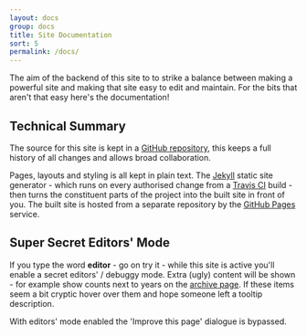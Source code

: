 ```yaml
---
layout: docs
group: docs
title: Site Documentation
sort: 5
permalink: /docs/
---
```


The aim of the backend of this site to to strike a balance between making a powerful site and making that site easy to edit and maintain. For the bits that aren't that easy here's the documentation!

## Technical Summary

The source for this site is kept in a [GitHub repository](https://github.com/newtheatre/history-project), this keeps a full history of all changes and allows broad collaboration.

Pages, layouts and styling is all kept in plain text. The [Jekyll](http://jekyllrb.com) static site generator - which runs on every authorised change from a [Travis CI](https://travis-ci.org/newtheatre/history-project) build - then turns the constituent parts of the project into the built site in front of you. The built site is hosted from a separate repository by the [GitHub Pages](https://pages.github.com/) service.

## Super Secret Editors' Mode

If you type the word **editor** - go on try it - while this site is active you'll enable a secret editors' / debuggy mode. Extra (ugly) content will be shown - for example show counts next to years on the [archive page](/years/). If these items seem a bit cryptic hover over them and hope someone left a tooltip description.

With editors' mode enabled the 'Improve this page' dialogue is bypassed.
